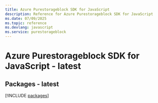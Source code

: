 ```yaml
---
title: Azure Purestorageblock SDK for JavaScript
description: Reference for Azure Purestorageblock SDK for JavaScript
ms.date: 07/09/2025
ms.topic: reference
ms.devlang: javascript
ms.service: purestorageblock
---
```

# Azure Purestorageblock SDK for JavaScript - latest
## Packages - latest
[!INCLUDE [packages](purestorageblock-index.md)]